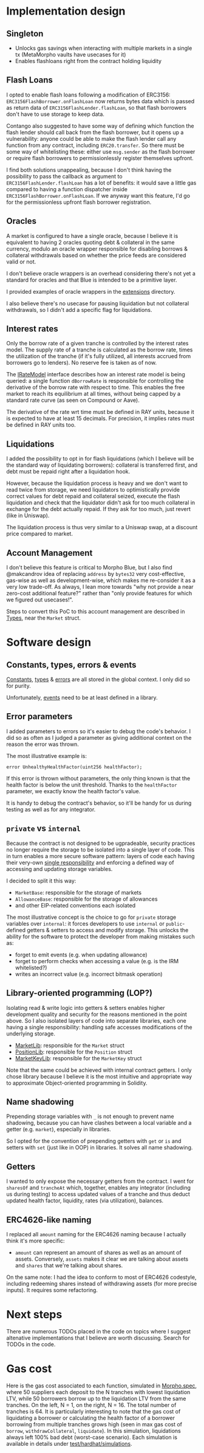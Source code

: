 # Implementation design

## Singleton

- Unlocks gas savings when interacting with multiple markets in a single tx (MetaMorpho vaults have usecases for it)
- Enables flashloans right from the contract holding liquidity

## Flash Loans

I opted to enable flash loans following a modification of ERC3156: `ERC3156FlashBorrower.onFlashLoan` now returns bytes data which is passed as return data of `ERC3156FlashLender.flashLoan`, so that flash borrowers don't have to use storage to keep data.

Contango also suggested to have some way of defining which function the flash lender should call back from the flash borrower, but it opens up a vulnerability: anyone could be able to make the flash lender call any function from any contract, including `ERC20.transfer`. So there must be some way of whitelisting these: either use `msg.sender` as the flash borrower or require flash borrowers to permissionlessly register themselves upfront.

I find both solutions unappealing, because I don't think having the possibility to pass the callback as argument to `ERC3156FlashLender.flashLoan` has a lot of benefits: it would save a little gas compared to having a function dispatcher inside `ERC3156FlashBorrower.onFlashLoan`. If we anyway want this feature, I'd go for the permissionless upfront flash borrower registration.

## Oracles

A market is configured to have a single oracle, because I believe it is equivalent to having 2 oracles quoting debt & collateral in the same currency, modulo an oracle wrapper responsible for disabling borrows & collateral withdrawals based on whether the price feeds are considered valid or not.

I don't believe oracle wrappers is an overhead considering there's not yet a standard for oracles and that Blue is intended to be a primitive layer.

I provided examples of oracle wrappers in the [extensions](src/extensions/) directory.

I also believe there's no usecase for pausing liquidation but not collateral withdrawals, so I didn't add a specific flag for liquidations.

## Interest rates

Only the borrow rate of a given tranche is controlled by the interest rates model. The supply rate of a tranche is calculated as the borrow rate, times the utilization of the tranche (if it's fully utilized, all interests accrued from borrowers go to lenders). No reserve fee is taken as of now.

The [IRateModel](src/interfaces/IRateModel.sol) interface describes how an interest rate model is being queried: a single function `dBorrowRate` is responsible for controlling the derivative of the borrow rate with respect to time. This enables the free market to reach its equilibrium at all times, without being capped by a standard rate curve (as seen on Compound or Aave).

The derivative of the rate wrt time must be defined in RAY units, because it is expected to have at least 15 decimals. For precision, it implies rates must be defined in RAY units too.

## Liquidations

I added the possibility to opt in for flash liquidations (which I believe will be the standard way of liquidating borrowers): collateral is transferred first, and debt must be repaid right after a liquidation hook.

However, because the liquidation process is heavy and we don't want to read twice from storage, we need liquidators to optimistically provide correct values for debt repaid and collateral seized, execute the flash liquidation and check that the liquidator didn't ask for too much collateral in exchange for the debt actually repaid. If they ask for too much, just revert (like in Uniswap).

The liquidation process is thus very similar to a Uniswap swap, at a discount price compared to market.

## Account Management

I don't believe this feature is critical to Morpho Blue, but I also find @makcandrov idea of replacing `address` by `bytes32` very cost-effective, gas-wise as well as development-wise, which makes me re-consider it as a very low trade-off. As always, I lean more towards "why not provide a near zero-cost additional feature?" rather than "only provide features for which we figured out usecases!".

Steps to convert this PoC to this account management are described in [Types](src/libraries/Types.sol), near the `Market` struct.

# Software design

## Constants, types, errors & events

[Constants](./src/libraries/Constants.sol), [types](./src/libraries/Types.sol) & [errors](./src/libraries/Errors.sol) are all stored in the global context. I only did so for purity.

Unfortunately, [events](./src/libraries/Events.sol) need to be at least defined in a library.

## Error parameters

I added parameters to errors so it's easier to debug the code's behavior. I did so as often as I judged a parameter as giving additional context on the reason the error was thrown.

The most illustrative example is:

```solidity
error UnhealthyHealthFactor(uint256 healthFactor);
```

If this error is thrown without parameters, the only thing known is that the health factor is below the unit threshold.
Thanks to the `healthFactor` parameter, we exactly know the health factor's value.

It is handy to debug the contract's behavior, so it'll be handy for us during testing as well as for any integrator.

## `private` vs `internal`

Because the contract is not designed to be ugpradeable, security practices no longer require the storage to be isolated into a single layer of code. This in turn enables a more secure software pattern: layers of code each having their very-own [single responsibility](https://en.wikipedia.org/wiki/Single-responsibility_principle) and enforcing a defined way of accessing and updating storage variables.

I decided to split it this way:

- `MarketBase`: responsible for the storage of markets
- `AllowanceBase`: responsible for the storage of allowances
- and other EIP-related conventions each isolated

The most illustrative concept is the choice to go for `private` storage variables over `internal`: it forces developers to use `internal` or `public`-defined getters & setters to access and modify storage. This unlocks the ability for the software to protect the developer from making mistakes such as:

- forget to emit events (e.g. when updating allowance)
- forget to perform checks when accessing a value (e.g. is the IRM whitelisted?)
- writes an incorrect value (e.g. incorrect bitmask operation)

## Library-oriented programming (LOP?)

Isolating read & write logic into getters & setters enables higher development quality and security for the reasons mentioned in the point above. So I also isolated layers of code into separate libraries, each one having a single responsibility: handling safe accesses modifications of the underlying storage.

- [MarketLib](src/libraries/MarketLib.sol): responsible for the `Market` struct
- [PositionLib](src/libraries/PositionLib.sol): responsible for the `Position` struct
- [MarketKeyLib](src/libraries/MarketKeyLib.sol): responsible for the `MarketKey` struct

Note that the same could be achieved with internal contract getters. I only chose library because I believe it is the most intuitive and appropriate way to approximate Object-oriented programming in Solidity.

## Name shadowing

Prepending storage variables with `_` is not enough to prevent name shadowing, because you can have clashes between a local variable and a getter (e.g. `market`), especially in libraries.

So I opted for the convention of prepending getters with `get` or `is` and setters with `set` (just like in OOP) in libraries. It solves all name shadowing.

## Getters

I wanted to only expose the necessary getters from the contract. I went for `sharesOf` and `trancheAt` which, together, enables any integrator (including us during testing) to access updated values of a tranche and thus deduct updated health factor, liquidity, rates (via utilization), balances.

## ERC4626-like naming

I replaced all `amount` naming for the ERC4626 naming because I actually think it's more specific:

- `amount` can represent an amount of shares as well as an amount of assets. Conversely, `assets` makes it clear we are talking about assets and `shares` that we're talking about shares.

On the same note: I had the idea to conform to most of ERC4626 codestyle, including redeeming shares instead of withdrawing assets (for more precise inputs). It requires some refactoring.

# Next steps

There are numerous TODOs placed in the code on topics where I suggest altenative implementations that I believe are worth discussing. Search for TODOs in the code.

# Gas cost

Here is the gas cost associated to each function, simulated in [Morpho.spec](test/hardhat/Morpho.spec.ts), where 50 suppliers each deposit to the N tranches with lowest liquidation LTV, while 50 borrowers borrow up to the liquidation LTV from the same tranches. On the left, N = 1, on the right, N = 16. The total number of tranches is 64. It is particularly interesting to note that the gas cost of liquidating a borrower or calculating the health factor of a borrower borrowing from multiple tranches grows high (seen in max gas cost of `borrow`, `withdrawCollateral`, `liquidate`). In this simulation, liquidations always left 100% bad debt (worst-case scenario). Each simulation is available in details under [test/hardhat/simulations](test/hardhat/simulations/).

